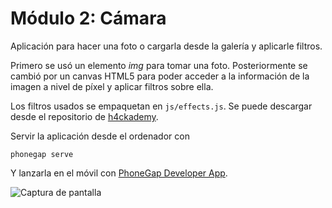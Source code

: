 # Módulo 2: Cámara

Aplicación para hacer una foto o cargarla desde la galería y aplicarle filtros.

Primero se usó un elemento _img_ para tomar una foto. Posteriormente se cambió por un canvas HTML5 para poder acceder a la información de la imagen a nivel de píxel y aplicar filtros sobre ella.

Los filtros usados se empaquetan en `js/effects.js`. Se puede descargar desde el repositorio de [h4ckademy](https://github.com/h4ckademy/mooc-mobile-camera/blob/master/www/js/effects.js).

Servir la aplicación desde el ordenador con
```
phonegap serve
```
Y lanzarla en el móvil con [PhoneGap Developer App](http://docs.phonegap.com/getting-started/2-install-mobile-app/).

![Captura de pantalla](Screenshot_2017-09-15-09-13-14.png)
